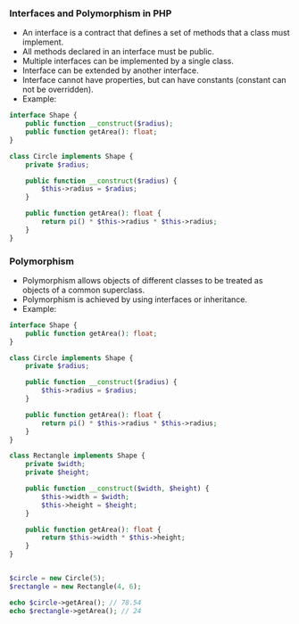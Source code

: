 ### Interfaces and Polymorphism in PHP

- An interface is a contract that defines a set of methods that a class must implement.
- All methods declared in an interface must be public.
- Multiple interfaces can be implemented by a single class.
- Interface can be extended by another interface.
- Interface cannot have properties, but can have constants (constant can not be overridden).
- Example:

```php
interface Shape {
    public function __construct($radius);
    public function getArea(): float;
}

class Circle implements Shape {
    private $radius;

    public function __construct($radius) {
        $this->radius = $radius;
    }

    public function getArea(): float {
        return pi() * $this->radius * $this->radius;
    }
}
```

### Polymorphism
- Polymorphism allows objects of different classes to be treated as objects of a common superclass.
- Polymorphism is achieved by using interfaces or inheritance.
- Example:

```php
interface Shape {
    public function getArea(): float;
}

class Circle implements Shape {
    private $radius;

    public function __construct($radius) {
        $this->radius = $radius;
    }

    public function getArea(): float {
        return pi() * $this->radius * $this->radius;
    }
}

class Rectangle implements Shape {
    private $width;
    private $height;

    public function __construct($width, $height) {
        $this->width = $width;
        $this->height = $height;
    }

    public function getArea(): float {
        return $this->width * $this->height;
    }
}


$circle = new Circle(5);
$rectangle = new Rectangle(4, 6);

echo $circle->getArea(); // 78.54
echo $rectangle->getArea(); // 24
```

